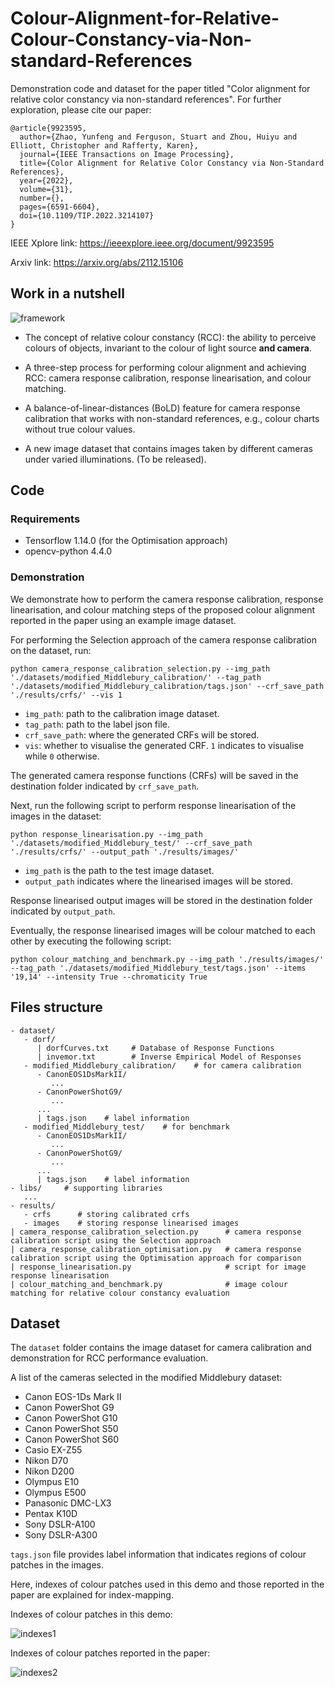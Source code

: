 # Colour-Alignment-for-Relative-Colour-Constancy-via-Non-standard-References

Demonstration code and dataset for the paper titled "Color alignment for relative color constancy via non-standard references". For further exploration, please cite our paper:

```
@article{9923595,
  author={Zhao, Yunfeng and Ferguson, Stuart and Zhou, Huiyu and Elliott, Christopher and Rafferty, Karen},
  journal={IEEE Transactions on Image Processing}, 
  title={Color Alignment for Relative Color Constancy via Non-Standard References}, 
  year={2022},
  volume={31},
  number={},
  pages={6591-6604},
  doi={10.1109/TIP.2022.3214107}
}
```

IEEE Xplore link: https://ieeexplore.ieee.org/document/9923595

Arxiv link: https://arxiv.org/abs/2112.15106


## Work in a nutshell

![framework](https://user-images.githubusercontent.com/5927085/195493933-0419b71f-7e6c-4414-ae1a-ad14bf994b04.jpg)

* The concept of relative colour constancy (RCC): the ability to perceive colours of objects, invariant to the colour of light source **and camera**.

* A three-step process for performing colour alignment and achieving RCC: camera response calibration, response linearisation, and colour matching.

* A balance-of-linear-distances (BoLD) feature for camera response calibration that works with non-standard references, e.g., colour charts without true colour values.

* A new image dataset that contains images taken by different cameras under varied illuminations. (To be released).


## Code

### Requirements

* Tensorflow 1.14.0 (for the Optimisation approach)
* opencv-python 4.4.0


### Demonstration

We demonstrate how to perform the camera response calibration, response linearisation, and colour matching steps of the proposed colour alignment reported in the paper using an example image dataset.

For performing the Selection approach of the camera response calibration on the dataset, run:

```
python camera_response_calibration_selection.py --img_path './datasets/modified_Middlebury_calibration/' --tag_path './datasets/modified_Middlebury_calibration/tags.json' --crf_save_path './results/crfs/' --vis 1
```

* `img_path`: path to the calibration image dataset.
* `tag_path`: path to the label json file. 
* `crf_save_path`: where the generated CRFs will be stored.
* `vis`: whether to visualise the generated CRF. `1` indicates to visualise while `0` otherwise.

The generated camera response functions (CRFs) will be saved in the destination folder indicated by `crf_save_path`.


Next, run the following script to perform response linearisation of the images in the dataset:

```
python response_linearisation.py --img_path './datasets/modified_Middlebury_test/' --crf_save_path './results/crfs/' --output_path './results/images/'
```

* `img_path` is the path to the test image dataset.
* `output_path` indicates where the linearised images will be stored.

Response linearised output images will be stored in the destination folder indicated by `output_path`.


Eventually, the response linearised images will be colour matched to each other by executing the following script:

```
python colour_matching_and_benchmark.py --img_path './results/images/' --tag_path './datasets/modified_Middlebury_test/tags.json' --items '19,14' --intensity True --chromaticity True
```




## Files structure

```
- dataset/
   - dorf/
      | dorfCurves.txt     # Database of Response Functions
      | invemor.txt        # Inverse Empirical Model of Responses
   - modified_Middlebury_calibration/    # for camera calibration
      - CanonEOS1DsMarkII/
         ...
      - CanonPowerShotG9/
         ...
      ...
      | tags.json    # label information
   - modified_Middlebury_test/    # for benchmark
      - CanonEOS1DsMarkII/
         ...
      - CanonPowerShotG9/
         ...
      ...
      | tags.json    # label information
- libs/     # supporting libraries
   ...
- results/
   - crfs      # storing calibrated crfs
   - images    # storing response linearised images
| camera_response_calibration_selection.py      # camera response calibration script using the Selection approach
| camera_response_calibration_optimisation.py   # camera response calibration script using the Optimisation approach for comparison
| response_linearisation.py                     # script for image response linearisation
| colour_matching_and_benchmark.py              # image colour matching for relative colour constancy evaluation
```


## Dataset

The `dataset` folder contains the image dataset for camera calibration and demonstration for RCC performance evaluation.

A list of the cameras selected in the modified Middlebury dataset:
* Canon EOS-1Ds Mark II
* Canon PowerShot G9
* Canon PowerShot G10
* Canon PowerShot S50
* Canon PowerShot S60
* Casio EX-Z55
* Nikon D70
* Nikon D200
* Olympus E10
* Olympus E500
* Panasonic DMC-LX3
* Pentax K10D
* Sony DSLR-A100
* Sony DSLR-A300

`tags.json` file provides label information that indicates regions of colour patches in the images.

Here, indexes of colour patches used in this demo and those reported in the paper are explained for index-mapping.

Indexes of colour patches in this demo:

![indexes1](https://user-images.githubusercontent.com/5927085/195492641-a51cd19f-1769-4850-bc5d-973016e65491.png)

Indexes of colour patches reported in the paper:

![indexes2](https://user-images.githubusercontent.com/5927085/195492698-b40b3235-0d15-4f49-942f-7fee88569d4f.png)